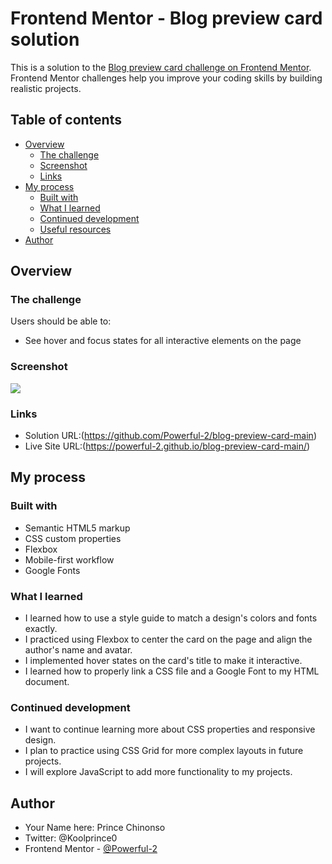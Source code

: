 # Frontend Mentor - Blog preview card solution

This is a solution to the [Blog preview card challenge on Frontend Mentor](https://www.frontendmentor.io/challenges/blog-preview-card-ckPaj01IcS). Frontend Mentor challenges help you improve your coding skills by building realistic projects. 

## Table of contents

- [Overview](#overview)
  - [The challenge](#the-challenge)
  - [Screenshot](#screenshot)
  - [Links](#links)
- [My process](#my-process)
  - [Built with](#built-with)
  - [What I learned](#what-i-learned)
  - [Continued development](#continued-development)
  - [Useful resources](#useful-resources)
- [Author](#author)

## Overview

### The challenge

Users should be able to:

- See hover and focus states for all interactive elements on the page

### Screenshot

![](./screenshot.jpg)

### Links

- Solution URL:(https://github.com/Powerful-2/blog-preview-card-main)
- Live Site URL:(https://powerful-2.github.io/blog-preview-card-main/)

## My process

### Built with

- Semantic HTML5 markup
- CSS custom properties
- Flexbox
- Mobile-first workflow 
- Google Fonts

### What I learned

- I learned how to use a style guide to match a design's colors and fonts exactly.
- I practiced using Flexbox to center the card on the page and align the author's name and avatar.
- I implemented hover states on the card's title to make it interactive.
- I learned how to properly link a CSS file and a Google Font to my HTML document.

### Continued development

- I want to continue learning more about CSS properties and responsive design.
- I plan to practice using CSS Grid for more complex layouts in future projects.
- I will explore JavaScript to add more functionality to my projects.

## Author

- Your Name here: Prince Chinonso
- Twitter: @Koolprince0
- Frontend Mentor - [@Powerful-2](https://www.frontendmentenor.io/profile/yourusername)